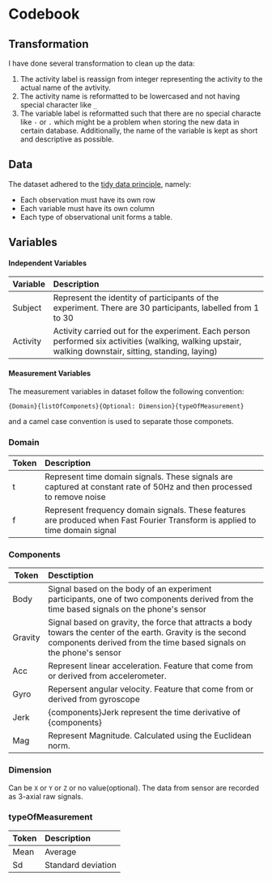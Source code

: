 # Codebook



## Transformation
I have done several transformation to clean up the data:

1. The activity label is reassign from integer representing the activity to the actual name of the avtivity.
2. The activity name is reformatted to be lowercased and not having special character like `_`
3. The variable label is reformatted such that there are no special characte like `-` or `.` which might be a problem when storing the new data in certain database. Additionally, the name of the variable is kept as short and descriptive as possible.


## Data
The dataset adhered to the [tidy data principle](https://vita.had.co.nz/papers/tidy-data.pdf), namely:

* Each observation must have its own row
* Each variable must have its own column
* Each type of observational unit forms a table.


## Variables

#### Independent Variables 
| Variable        | Description                 |
| ------ |:----------------------|
| Subject    | Represent the identity of participants of the experiment. There are 30 participants, labelled from 1 to 30 |
| Activity   | Activity carried out for the experiment. Each person performed six activities (walking, walking upstair, walking downstair, sitting, standing, laying) |
  
#### Measurement Variables
The measurement variables in dataset follow the following convention:
```
{Domain}{listOfComponets}{Optional: Dimension}{typeOfMeasurement}
```
and a camel case convention is used to separate those componets.

### Domain
| Token        | Description                 |
| ------ |:----------------------|
| t    | Represent time domain signals. These signals are captured at constant rate of 50Hz and then processed to remove noise |
| f    | Represent frequency domain signals. These features are produced when Fast Fourier Transform is applied to time domain signal |

### Components
| Token  | Desctiption          |
| ------ | :------------------- |
| Body    | Signal based on the body of an experiment participants, one of two components derived from the time based signals on the phone's sensor |
| Gravity | Signal based on gravity, the force that attracts a body towars the center of the earth. Gravity is the second components derived from the time based signals on the phone's sensor |
| Acc     | Represent linear acceleration. Feature that come from or derived from accelerometer. |
| Gyro    | Repersent angular velocity. Feature that come from or derived from gyroscope |
| Jerk    | {components}Jerk represent the time derivative of {components} |
| Mag     | Represent Magnitude. Calculated using the Euclidean norm. |

### Dimension
Can be `X` or `Y` or `Z` or no value(optional). The data from sensor are recorded as 3-axial raw signals.

### typeOfMeasurement
| Token        | Description                 |
| ------ |:----------------------|
| Mean    | Average |
| Sd    | Standard deviation |
